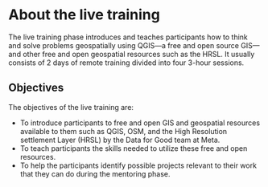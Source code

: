 # About the live training

The live training phase introduces and teaches participants how to think and solve problems geospatially using QGIS—a free and open source GIS—and other free and open geospatial resources such as the HRSL. It usually consists of 2 days of remote training divided into four 3-hour sessions.

## Objectives

The objectives of the live training are:
- To introduce participants to free and open GIS and geospatial resources available to them such as QGIS, OSM, and the High Resolution settlement Layer (HRSL) by the Data for Good team at Meta.
- To teach participants the skills needed to utilize these free and open resources.
- To help the participants identify possible projects relevant to their work that they can do during the mentoring phase.